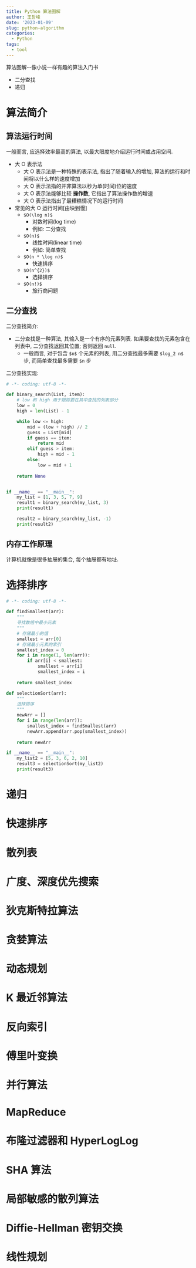 ```yaml
---
title: Python 算法图解
author: 王哲峰
date: '2023-01-09'
slug: python-algorithm
categories:
  - Python
tags:
  - tool
---
```


算法图解--像小说一样有趣的算法入门书

- 二分查找
- 递归

# 算法简介

## 算法运行时间

一般而言, 应选择效率最高的算法, 以最大限度地介绍运行时间或占用空间. 

- 大 O 表示法
    - 大 O 表示法是一种特殊的表示法, 指出了随着输入的增加, 算法的运行和时间将以什么样的速度增加
    - 大 O 表示法指的并非算法以秒为单(时间)位的速度 
    - 大 O 表示法能够比较 **操作数**, 它指出了算法操作数的增速
    - 大 O 表示法指出了最糟糕情况下的运行时间
- 常见的大 O 运行时间[由块到慢]
    - `$O(\log n)$` 
        - 对数时间(log time)
        - 例如: 二分查找
    - `$O(n)$` 
        - 线性时间(linear time)
        - 例如: 简单查找
    - `$O(n * \log n)$`
        - 快速排序
    - `$O(n^{2})$` 
        - 选择排序
    - `$O(n!)$` 
        - 旅行商问题

## 二分查找

二分查找简介: 

* 二分查找是一种算法, 其输入是一个有序的元素列表. 如果要查找的元素包含在列表中, 二分查找返回其位置; 否则返回 `null`.
    - 一般而言, 对于包含 `$n$` 个元素的列表, 用二分查找最多需要 `$log_2 n$` 步, 而简单查找最多需要 `$n` 步

二分查找实现: 

```python
# -*- coding: utf-8 -*-

def binary_search(List, item):
    # low 和 high 用于跟踪要在其中查找的列表部分
    low = 0
    high = len(List) - 1

    while low <= high:
        mid = (low + high) // 2
        guess = List[mid]
        if guess == item:
            return mid
        elif guess > item:
            high = mid - 1
        else:
            low = mid + 1
    
    return None


if __name__ == "__main__":
    my_list = [1, 3, 5, 7, 9]
    result1 = binary_search(my_list, 3)
    print(result1)

    result2 = binary_search(my_list, -1)
    print(result2)
```

## 内存工作原理

计算机就像是很多抽屉的集合, 每个抽屉都有地址. 

# 选择排序

```python
# -*- coding: utf-8 -*-

def findSmallest(arr):
    """
    寻找数组中最小元素
    """
    # 存储最小的值
    smallest = arr[0]
    # 存储最小元素的索引
    smallest_index = 0
    for i in range(1, len(arr)):
        if arr[i] < smallest:
            smallest = arr[i]
            smallest_index = i
    
    return smallest_index

def selectionSort(arr):
    """
    选择排序
    """
    newArr = []
    for i in range(len(arr)):
        smallest_index = findSmallest(arr)
        newArr.append(arr.pop(smallest_index))
    
    return newArr

if __name__ == "__main__":
    my_list2 = [5, 3, 6, 2, 10]
    result3 = selectionSort(my_list2)
    print(result3)
```

# 递归

# 快速排序

# 散列表

# 广度、深度优先搜索

# 狄克斯特拉算法

# 贪婪算法

# 动态规划

# K 最近邻算法

# 反向索引

# 傅里叶变换

# 并行算法

# MapReduce

# 布隆过滤器和 HyperLogLog

# SHA 算法

# 局部敏感的散列算法

# Diffie-Hellman 密钥交换


# 线性规划



